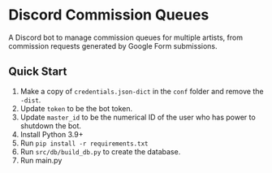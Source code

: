 # Discord Commission Queues

A Discord bot to manage commission queues for multiple artists, from commission requests generated by Google Form submissions. 

## Quick Start

1. Make a copy of `credentials.json-dict` in the `conf` folder and remove the `-dist`.
2. Update `token` to be the bot token.
3. Update `master_id` to be the numerical ID of the user who has power to shutdown the bot.
4. Install Python 3.9+
5. Run `pip install -r requirements.txt`
6. Run `src/db/build_db.py` to create the database.
7. Run main.py
